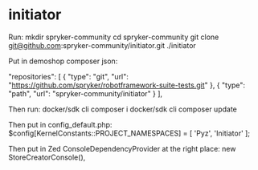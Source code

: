 # initiator
Run:
mkdir spryker-community
cd spryker-community
git clone git@github.com:spryker-community/initiator.git ./initiator

Put in demoshop composer json:

"repositories": [
{
"type": "git",
"url": "https://github.com/spryker/robotframework-suite-tests.git"
},
{
"type": "path",
"url": "spryker-community/initiator"
}
],

Then run:
docker/sdk cli composer i
docker/sdk cli composer update

Then put in config_default.php:
$config[KernelConstants::PROJECT_NAMESPACES] = [
'Pyz',
'Initiator'
];

Then put in Zed ConsoleDependencyProvider at the right place:
new StoreCreatorConsole(),
